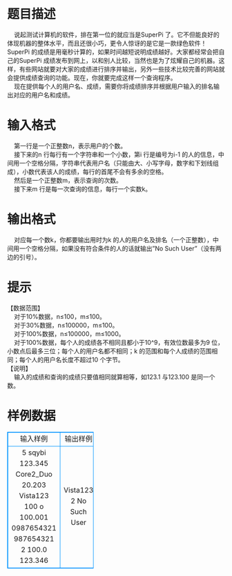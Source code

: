 # 

 
 # 题目描述 
&nbsp;&nbsp;&nbsp;&nbsp;说起测试计算机的软件，排在第一位的就应当是SuperPi&nbsp;了。它不但能良好的体现机器的整体水平，而且还很小巧，更令人惊讶的是它是一款绿色软件！SuperPi&nbsp;的成绩是用毫秒计算的，如果时间越短说明成绩越好。大家都经常会把自己的SuperPi&nbsp;成绩发布到网上，以和别人比较，当然也是为了炫耀自己的机器。这样，有些网站就要对大家的成绩进行排序并输出，另外一些技术比较完善的网站就会提供成绩查询的功能。现在，你就要完成这样一个查询程序。<BR>&nbsp;&nbsp;&nbsp;&nbsp;现在提供每个人的用户名、成绩，需要你将成绩排序并根据用户输入的排名输出对应的用户名和成绩。<BR> 

 
 # 输入格式 
&nbsp;&nbsp;&nbsp;&nbsp;第一行是一个正整数n，表示用户的个数。<BR>&nbsp;&nbsp;&nbsp;&nbsp;接下来的n&nbsp;行每行有一个字符串和一个小数，第i&nbsp;行是编号为i-1&nbsp;的人的信息，中间用一个空格分隔，字符串代表用户名（只能由大、小写字母，数字和下划线组成），小数代表该人的成绩，每行的首尾不会有多余的空格。<BR>&nbsp;&nbsp;&nbsp;&nbsp;然后是一个正整数m，表示查询的次数。<BR>&nbsp;&nbsp;&nbsp;&nbsp;接下来m&nbsp;行是每一次查询的信息，每行一个实数k。<BR> 

 
 # 输出格式 
&nbsp;&nbsp;&nbsp;&nbsp;对应每一个数k，你都要输出用时为k&nbsp;的人的用户名及排名（一个正整数），中间用一个空格分隔，如果没有符合条件的人的话就输出”No&nbsp;Such&nbsp;User”（没有两边的引号）。<BR> 

 
 # 提示 
【数据范围】<BR>&nbsp;&nbsp;&nbsp;&nbsp;对于10%数据，n≤100，m≤100。<BR>&nbsp;&nbsp;&nbsp;&nbsp;对于30%数据，n≤100000，m≤100。<BR>&nbsp;&nbsp;&nbsp;&nbsp;对于100%数据，n≤100000，m≤1000。<BR>&nbsp;&nbsp;&nbsp;&nbsp;对于100%数据，每个人的成绩各不相同且都小于10^9，有效位数最多为9&nbsp;位，小数点后最多三位；每个人的用户名都不相同；k&nbsp;的范围和每个人成绩的范围相同；每个人的用户名长度不超过10&nbsp;个字节。<BR>【说明】<BR>&nbsp;&nbsp;&nbsp;&nbsp;输入的成绩和查询的成绩只要值相同就算相等，如123.1&nbsp;与123.100&nbsp;是同一个数。<BR> 
# 样例数据
<style>
        table,table tr th, table tr td { border:1px solid #0094ff; }
        table { width: 200px; min-height: 25px; line-height: 25px; text-align: center; border-collapse: collapse;}   
    </style>
<table>
	<tr>
		<td>输入样例</td>
		<td>输出样例</td>
	</tr>
<tr><td>5
sqybi 123.345
Core2_Duo 20.203
Vista123 100
o 100.001
0987654321 987654321
2
100.0
123.346
</td><td>Vista123 2
No Such User
</td></tr></table>
